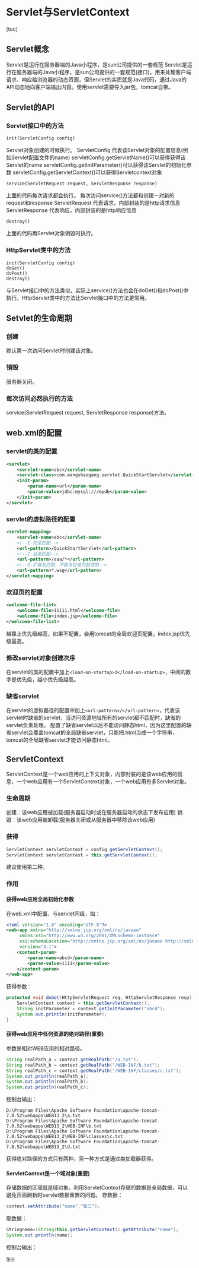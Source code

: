 # Servlet与ServletContext

[toc]

## Servlet概念
Servlet是运行在服务器端的Java小程序，是sun公司提供的一套规范
Servlet是运行在服务器端的Java小程序，是sun公司提供的一套规范(接口)，用来处理客户端请求、响应给浏览器的动态资源，但Servlet的实质就是Java代码，通过Java的API动态地向客户端输出内容。使用servlet需要导入jar包，tomcat自带。

## Servlet的API
### Servlet接口中的方法
	init(ServletConfig config)
Servlet对象创建的时候执行。
ServletConfig 代表该Servlet对象的配置信息(例如Servlet配置文件的name)
servletConfig.getServletName()可以获得获得该Servlet的name
servletConfig.getInitParameter()可以获得该Servlet的初始化参数
servletConfig.getServletContext()可以获得Servletcontext对象

	service(ServletRequest request, ServletResponse response)
上面的代码每次请求都会执行。
每次访问service()方法都和创建一对新的request和response
ServletRequest 代表请求，内部封装的是http请求信息
ServletResponse 代表响应，内部封装的是http响应信息

	destroy()
上面的代码再Servlet对象销毁时执行。

### HttpServlet类中的方法
	init(ServletConfig config)
	doGet()
	doPost()
	destroy()
与Servlet接口中的方法类似，实际上service()方法也会在doGet()和doPost()中执行。HttpServlet类中的方法比Servlet接口中的方法更常用。

## Setvlet的生命周期
### 创建
默认第一次访问Servlet时创建该对象。
### 销毁
服务器关闭。
### 每次访问必然执行的方法
service(ServletRequest request, ServletResponse response)方法。

## web.xml的配置
### servlet的类的配置
```XML
<servlet>
	<servlet-name>abc</servlet-name>
	<servlet-class>com.wangshaogang.servlet.QuickStartServlet</servlet-class>
	<init-param>
		<param-name>url</param-name>
		<param-value>jdbc:mysql:///mydb</param-value>
	</init-param>
</servlet>
```
### servlet的虚拟路径的配置
```XML
<servlet-mapping>
	<servlet-name>abc</servlet-name>
	<!--1.完全匹配-->
	<url-pattern>/QuickStartServlet</url-pattern>
	<!--2.目录匹配-->
	<url-pattern>/aaa/*</url-pattern>
	<!--3.扩展名匹配，不能与目录匹配混用-->
	<url-pattern>*.wsg</url-pattern>
</servlet-mapping>
```
### 欢迎页的配置
```XML
<welcome-file-list>
	<welcome-file>11111.html</welcome-file>
	<welcome-file>index.jsp</welcome-file>
</welcome-file-list>
```
越靠上优先级越高，如果不配置，会用tomcat的全局欢迎页配置，index.jsp优先级最高。
### 修改servlet对象创建次序
在servlet的类的配置中加上```<load-on-startup>3</load-on-startup>```，中间的数字是优先级，越小优先级越高。
### 缺省servlet
在servlet的虚拟路径的配置中加上```<url-pattern>/</url-pattern>```，代表该servlet时缺省的servlet，当访问资源地址所有的servlet都不匹配时，缺省的servlet负责处理。
配置了缺省servlet以后不能访问静态html，因为这里配置的缺省servlet会覆盖tomcat的全局缺省servlet，只能把.html当成一个字符串，tomcat的全局缺省servlet才能访问静态html。
	
## ServletContext
ServletContext是一个web应用的上下文对象，内部封装的是该web应用的信息，一个web应用有一个ServletContext对象，一个web应用有多Servlet对象。
### 生命周期
创建：该web应用被加载(服务器启动时或在服务器启动的状态下发布应用)
销毁：该web应用被卸载(服务器关闭或从服务器中移除该web应用)
### 获得
```JAVA
ServletContext servletContext = config.getServletContext();
ServletContext servletContext = this.getServletContext();
```
建议使用第二种。
### 作用
#### 获得web应用全局初始化参数
在web.xml中配置，与servlet同级，如：
```XML
<?xml version="1.0" encoding="UTF-8"?>
<web-app xmlns="http://xmlns.jcp.org/xml/ns/javaee"
	 xmlns:xsi="http://www.w3.org/2001/XMLSchema-instance"
	 xsi:schemaLocation="http://xmlns.jcp.org/xml/ns/javaee http://xmlns.jcp.org/xml/ns/javaee/web-app_3_1.xsd"
	 version="3.1">
	<context-param>
		<param-name>abcd</param-name>
		<param-value>1111</param-value>
	</context-param>
</web-app>
```
获得参数：
```JAVA
protected void doGet(HttpServletRequest req, HttpServletResponse resp) throws ServletException, IOException {
	ServletContext context = this.getServletContext();
	String initParameter = context.getInitParameter("abcd");
	System.out.println(initParameter);
}
```
#### 获得web应用中任何资源的绝对路径(重要)
参数是相对WEB应用的相对路径。
```JAVA
String realPath_a = context.getRealPath("/a.txt");
String realPath_b = context.getRealPath("/WEB-INF/b.txt");
String realPath_c = context.getRealPath("/WEB-INF/classes/c.txt");
System.out.println(realPath_a);
System.out.println(realPath_b);
System.out.println(realPath_c);
```
控制台输出：
```
D:\Program Files\Apache Software Foundation\apache-tomcat-7.0.52\webapps\WEB13_2\a.txt
D:\Program Files\Apache Software Foundation\apache-tomcat-7.0.52\webapps\WEB13_2\WEB-INF\b.txt
D:\Program Files\Apache Software Foundation\apache-tomcat-7.0.52\webapps\WEB13_2\WEB-INF\classes\c.txt
D:\Program Files\Apache Software Foundation\apache-tomcat-7.0.52\webapps\WEB13_2\d.txt
```
获得绝对路径的方式只有两种，另一种方式是通过类加载器获得。

#### ServletContext是一个域对象(重要)
存储数据的区域就是域对象。利用ServletContext存储的数据是全局数据，可以避免页面刷新时servlet数据重置的问题。
存数据：
```JAVA
context.setAttribute("name","张三");
```
取数据：
```JAVA
Stringname=(String)this.getServletContext().getAttribute("name");
System.out.println(name);
```
控制台输出：
```
张三
```